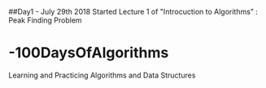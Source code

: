 ##Day1 - July 29th 2018
Started Lecture 1 of "Introcuction to Algorithms" : Peak Finding Problem

# -100DaysOfAlgorithms
Learning and Practicing Algorithms and Data Structures
